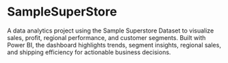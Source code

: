 # SampleSuperStore
A data analytics project using the Sample Superstore Dataset to visualize sales, profit, regional performance, and customer segments. Built with Power BI, the dashboard highlights trends, segment insights, regional sales, and shipping efficiency for actionable business decisions.
